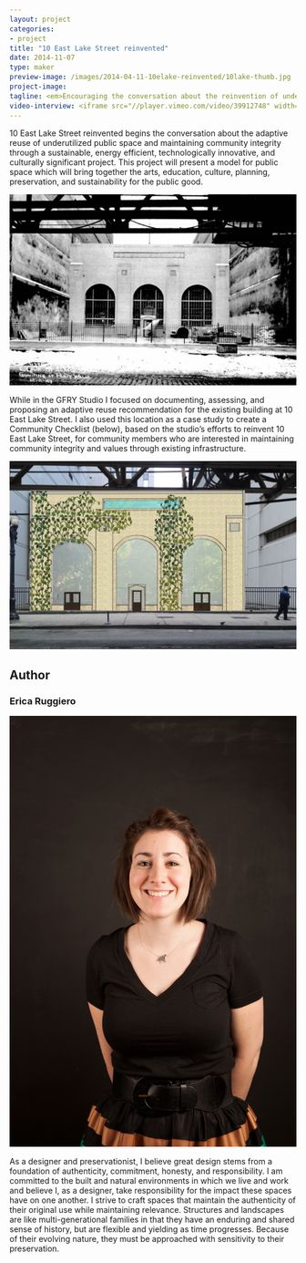 ```yaml
---
layout: project
categories: 
- project
title: "10 East Lake Street reinvented"
date: 2014-11-07
type: maker
preview-image: /images/2014-04-11-10elake-reinvented/10lake-thumb.jpg
project-image:
tagline: <em>Encouraging the conversation about the reinvention of underutilized public space through a sustainability, technology and culture.</em>
video-interview: <iframe src="//player.vimeo.com/video/39912748" width="500" height="281" frameborder="0" webkitallowfullscreen mozallowfullscreen allowfullscreen></iframe> <p class="col-md-10 col-md-offset-3"><a href="http://vimeo.com/39912748">SAIC AGC GFRY Studio mock-up test</a> from <a href="http://vimeo.com/user10322039">David Evancho</a> on <a href="https://vimeo.com">Vimeo</a>.</p>
---
```


<p class="col-md-8 col-md-offset-2"> 10 East Lake Street reinvented begins the conversation about the adaptive reuse of underutilized public space and maintaining community integrity through a sustainable, energy efficient, technologically innovative, and culturally significant project. This project will present a model for public space which will bring together the arts, education, culture, planning, preservation, and sustainability for the public good.</p>

<p class="col-md-10 col-md-offset-1"><img class="img-responsive img-thumbnail" src="/images/2014-04-11-10elake-reinvented/past.jpg" alt="Past 10 E. Lake"/></p>

<p class="col-md-8 col-md-offset-2">  While in the GFRY Studio I focused on documenting, assessing, and proposing an adaptive reuse recommendation for the existing building at 10 East Lake Street. I also used this location as a case study to create a Community Checklist (below), based on the studio’s efforts to reinvent 10 East Lake Street, for community members who are interested in maintaining community integrity and values through existing infrastructure. </p>

<p class="col-md-10 col-md-offset-1"><img class="img-responsive img-thumbnail" src="/images/2014-04-11-10elake-reinvented/future.jpg" alt="Future"/></p>

<h2 class="col-md-10 col-md-offset-2">Author</h2>
	
<h3 class="col-md-12 col-md-offset-2">Erica Ruggiero</h3>

<p  class="col-md-2 pull-right"><img class="img-responsive img-rounded img-author" src="/images/2014-04-11-10elake-reinvented/erica.jpg" alt="Erica"/></p>

<p class="col-md-7 col-md-offset-2">
As a designer and preservationist, I believe great design stems from a foundation of authenticity, commitment, honesty, and responsibility. I am committed to the built and natural environments in which we live and work and believe I, as a designer, take responsibility for the impact these spaces have on one another. I strive to craft spaces that maintain the authenticity of their original use while maintaining relevance. Structures and landscapes are like multi-generational families in that they have an enduring and shared sense of history, but are flexible and yielding as time progresses. Because of their evolving nature, they must be approached with sensitivity to their preservation.</p>
 